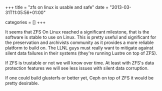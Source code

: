 +++
title = "zfs on linux is usable and safe"
date = "2013-03-31T11:05:56+01:00"


categories = []
+++

It seems that ZFS On Linux reached a significant milestone, that is the
software is stable to use on Linux. This is pretty useful and significant
for the preservation and archivists community as it provides a more
reliable platform to build on. The LLNL guys must really want to mitigate
against silent data failures in their systems (they're running Lustre
on top of ZFS).

If ZFS is trustable or not we will know over time. At least with
ZFS's data protection features we will see less issues with silent
data corruption.

If one could build glusterfs or better yet, Ceph on top of ZFS it would
be pretty desirable.
